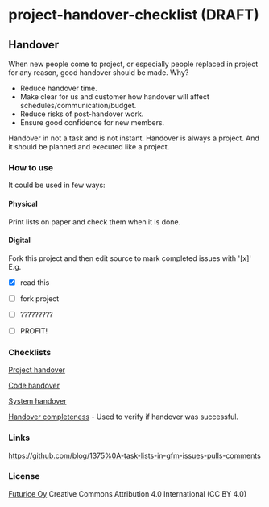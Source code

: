 # project-handover-checklist (DRAFT)

## Handover

When new people come to project, or especially people replaced in project for any reason, good handover should be made.
Why?
* Reduce handover time.
* Make clear for us and customer how handover will affect schedules/communication/budget.
* Reduce risks of post-handover work.
* Ensure good confidence for new members.


Handover in not a task and is not instant. Handover is always a project. And it should be planned and executed like a project.

### How to use

It could be used in few ways:

#### Physical

Print lists on paper and check them when it is done.

#### Digital

Fork this project and then edit source to mark completed issues with '[x]'
E.g.
- [x] read this
- [ ] fork project
- [ ] ?????????
- [ ] PROFIT!


### Checklists

[Project handover](cl-project.md)

[Code handover](cl-project.md)

[System handover](cl-system.md)

[Handover completeness](cl-completeness.md) - Used to verify if handover was successful.


### Links

https://github.com/blog/1375%0A-task-lists-in-gfm-issues-pulls-comments

### License

[Futurice Oy](http://www.futurice.com)
Creative Commons Attribution 4.0 International (CC BY 4.0)
